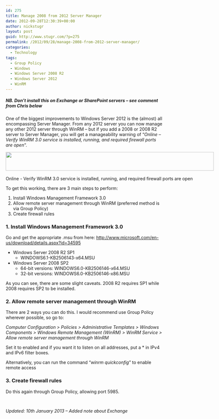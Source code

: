 ```yaml
---
id: 275
title: Manage 2008 from 2012 Server Manager
date: 2012-09-28T12:30:39+00:00
author: nickstugr
layout: post
guid: http://www.stugr.com/?p=275
permalink: /2012/09/28/manage-2008-from-2012-server-manager/
categories:
  - Technology
tags:
  - Group Policy
  - Windows
  - Windows Server 2008 R2
  - Windows Server 2012
  - WinRM
---
```

##### NB. Don&#8217;t install this on Exchange or SharePoint servers &#8211; see comment from Chris below

One of the biggest improvements to Windows Server 2012 is the (almost) all encompassing Server Manager. From any 2012 server you can now manage any other 2012 server through WinRM &#8211; but if you add a 2008 or 2008 R2 server to Server Manager, you will get a manageability warning of &#8220;_Online &#8211; Verify WinRM 3.0 service is installed, running, and required firewall ports are open_&#8220;.

<div id="attachment_291" style="width: 677px" class="wp-caption aligncenter">
  <a href="/wp-content/uploads/2012/09/WinRM3-1.jpg"><img class="size-full wp-image-291" style="border-width: 0px;" title="WinRM3" src="/wp-content/uploads/2012/09/WinRM3-1.jpg" alt="" width="667" height="60" srcset="/wp-content/uploads/2012/09/WinRM3-1.jpg 667w, /wp-content/uploads/2012/09/WinRM3-1-300x27.jpg 300w" sizes="(max-width: 667px) 100vw, 667px" /></a>
  
  <p class="wp-caption-text">
    Online - Verify WinRM 3.0 service is installed, running, and required firewall ports are open
  </p>
</div>

To get this working, there are 3 main steps to perform:

  1. Install Windows Management Framework 3.0
  2. Allow remote server management through WinRM (preferred method is via Group Policy)
  3. Create firewall rules

### 1. Install Windows Management Framework 3.0

Go and get the appropriate .msu from here: <http://www.microsoft.com/en-us/download/details.aspx?id=34595>

  * Windows Server 2008 R2 SP1 
      * WINDOWS6.1-KB2506143-x64.MSU
  * Windows Server 2008 SP2 
      * 64-bit versions: WINDOWS6.0-KB2506146-x64.MSU
      * 32-bit versions: WINDOWS6.0-KB2506146-x86.MSU

As you can see, there are some slight caveats. 2008 R2 requires SP1 while 2008 requires SP2 to be installed.

### 2. Allow remote server management through WinRM

There are 2 ways you can do this. I would recommend use Group Policy wherever possible, so go to:

_Computer Configuration > Policies > Administrative Templates > Windows Components > Windows Remote Management (WinRM) > WinRM Service > Allow remote server management through WinRM_

Set it to enabled and if you want it to listen on all addresses, put a * in IPv4 and IPv6 filter boxes.

Alternatively, you can run the command &#8220;_winrm quickconfig_&#8221; to enable remote access

### 3. Create firewall rules

Do this again through Group Policy, allowing port 5985.

&nbsp;

_Updated: 10th January 2013 &#8211; Added note about Exchange_
